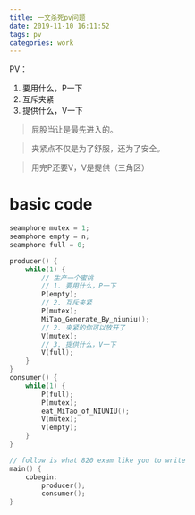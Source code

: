 ```yaml
---
title: 一文杀死pv问题
date: 2019-11-10 16:11:52
tags: pv
categories: work
---
```


PV： 

1. 要用什么，P一下
2. 互斥夹紧
3. 提供什么，V一下

<!--more-->

>屁股当让是最先进入的。

>夹紧点不仅是为了舒服，还为了安全。

>用完P还要V，V是提供（三角区）

# basic code

```c
seamphore mutex = 1;
seamphore empty = n;
seamphore full = 0;

producer() {
    while(1) {
        // 生产一个蜜桃
        // 1. 要用什么，P一下
        P(empty);
        // 2. 互斥夹紧
        P(mutex);
        MiTao_Generate_By_niuniu();
        // 2. 夹紧的你可以放开了
        V(mutex);
        // 3. 提供什么，V一下
        V(full); 
    }
}
consumer() {
    while(1) {
        P(full);
        P(mutex);
        eat_MiTao_of_NIUNIU();
        V(mutex);
        V(empty);
    }
}

// follow is what 820 exam like you to write
main() {
    cobegin:
        producer();
        consumer();
}

```